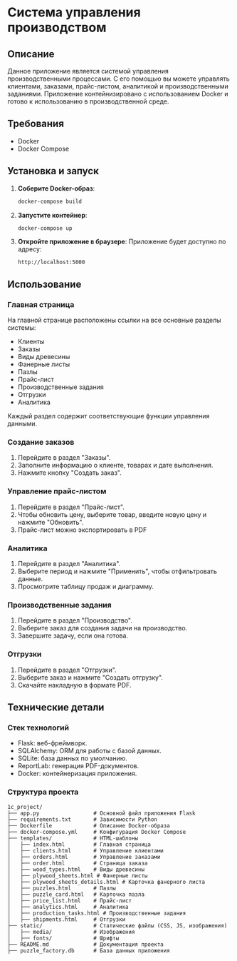 # Система управления производством

## Описание

Данное приложение является системой управления производственными процессами. С его помощью вы можете управлять клиентами, заказами, прайс-листом, аналитикой и производственными заданиями. Приложение контейнизировано с использованием Docker и готово к использованию в производственной среде.

## Требования

- Docker
- Docker Compose

## Установка и запуск

1. **Соберите Docker-образ**:
    ```bash
    docker-compose build
    ```

2. **Запустите контейнер**:
    ```bash
    docker-compose up
    ```

3. **Откройте приложение в браузере**:
    Приложение будет доступно по адресу:
    ```
    http://localhost:5000
    ```

## Использование

### Главная страница
На главной странице расположены ссылки на все основные разделы системы:
- Клиенты
- Заказы
- Виды древесины
- Фанерные листы
- Пазлы
- Прайс-лист
- Производственные задания
- Отгрузки
- Аналитика

Каждый раздел содержит соответствующие функции управления данными.

### Создание заказов
1. Перейдите в раздел "Заказы".
2. Заполните информацию о клиенте, товарах и дате выполнения.
3. Нажмите кнопку "Создать заказ".

### Управление прайс-листом
1. Перейдите в раздел "Прайс-лист".
2. Чтобы обновить цену, выберите товар, введите новую цену и нажмите "Обновить".
3. Прайс-лист можно экспортировать в PDF

### Аналитика
1. Перейдите в раздел "Аналитика".
2. Выберите период и нажмите "Применить", чтобы отфильтровать данные.
3. Просмотрите таблицу продаж и диаграмму.

### Производственные задания
1. Перейдите в раздел "Производство".
2. Выберите заказ для создания задачи на производство.
3. Завершите задачу, если она готова.

### Отгрузки
1. Перейдите в раздел "Отгрузки".
2. Выберите заказ и нажмите "Создать отгрузку".
3. Скачайте накладную в формате PDF.

## Технические детали

### Стек технологий
- Flask: веб-фреймворк.
- SQLAlchemy: ORM для работы с базой данных.
- SQLite: база данных по умолчанию.
- ReportLab: генерация PDF-документов.
- Docker: контейнеризация приложения.

### Структура проекта
```
1c_project/
├── app.py                 # Основной файл приложения Flask
├── requirements.txt       # Зависимости Python
├── Dockerfile             # Описание Docker-образа
├── docker-compose.yml     # Конфигурация Docker Compose
├── templates/             # HTML-шаблоны
│   ├── index.html         # Главная страница
│   ├── clients.html       # Управление клиентами
│   ├── orders.html        # Управление заказами
│   ├── order.html         # Страница заказа
│   ├── wood_types.html    # Виды древесины
│   ├── plywood_sheets.html # Фанерные листы
│   ├── plywood_sheets_details.html # Карточка фанерного листа
│   ├── puzzles.html       # Пазлы
│   ├── puzzle_card.html   # Карточка пазла
│   ├── price_list.html    # Прайс-лист
│   ├── analytics.html     # Аналитика
│   ├── production_tasks.html # Производственные задания
│   ├── shipments.html     # Отгрузки
├── static/                # Статические файлы (CSS, JS, изображения)
│   ├── media/             # Изображения
│   ├── fonts/             # Шрифты
├── README.md              # Документация проекта
├── puzzle_factory.db      # База данных приложения
```